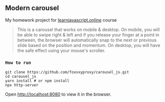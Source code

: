 ## Modern carousel
My homework project for [learnjavascript.online](https://learnjavascript.online/) course 

>This is a carousel that works on mobile & desktop.
On mobile, you will be able to swipe right & left and if you release your finger at a point in between, the browser will automatically snap to the next or previous slide based on the position and momentum.
On desktop, you will have the safe effect using your mouse's scroller.

### `How to run`

    git clone https://github.com/foxxxyproxy/carousel_js.git
    cd carousel_js
    yarn install # or npm install
    npx http-server

Open [http://localhost:8080](http://localhost:8080) to view it in the browser.
